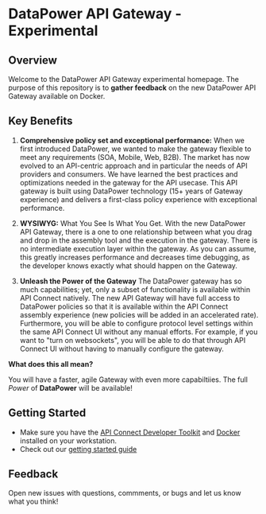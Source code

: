 # DataPower API Gateway - Experimental

## Overview

Welcome to the DataPower API Gateway experimental homepage. The purpose of this repository is to **gather feedback** on the new DataPower API Gateway available on Docker.  

## Key Benefits 

1. **Comprehensive policy set and exceptional performance:** When we first introduced DataPower, we wanted to make the gateway flexible to meet any requirements (SOA, Mobile, Web, B2B). The market has now evolved to an API-centric approach and in particular the needs of API providers and consumers. We have learned the best practices and optimizations needed in the gateway for the API usecase.  This API gateway is built using DataPower technology (15+ years of Gateway experience) and delivers a first-class policy experience with exceptional performance.

2. **WYSIWYG:** What You See Is What You Get. With the new DataPower API Gateway, there is a one to one relationship between what you drag and drop in the assembly tool and the execution in the gateway. There is no intermediate execution layer within the gateway. As you can assume, this greatly increases performance and decreases time debugging, as the developer knows exactly what should happen on the Gateway.

3. **Unleash the Power of the Gateway**  The DataPower gateway has so much capabilities; yet, only a subset of functionality is available within API Connect natively. The new API Gateway will have full access to DataPower policies so that it is available within the API Connect assembly experience (new policies will be added in an accelerated rate). Furthermore, you will be able to configure protocol level settings within the same API Connect UI without any manual efforts. For example, if you want to "turn on websockets", you will be able to do that through API Connect UI without having to manually configure the gateway. 

**What does this all mean?** 

You will have a faster, agile Gateway with even more capabiltiies. The full *Power* of **DataPower** will be available!


## Getting Started

* Make sure you have the [API Connect Developer Toolkit](https://developer.ibm.com/apiconnect/getting-started/) and [Docker](https://store.docker.com/search?type=edition&offering=community) installed on your workstation.
* Check out our [getting started guide](getting-started/readme.md)

## Feedback

Open new issues with questions, commments, or bugs and let us know what you think!  
